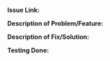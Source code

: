 <!-- Please fill out all sections below. Lines starting with <!-- are comments and will not be visible in the final PR.
-->

<!-- Issue Link: Reference the Issue this PR addresses -->
**Issue Link:** 

<!-- Briefly describe the problem or feature addressed by this PR.-->
**Description of Problem/Feature:**

<!-- Clearly explain the solution or fix implemented in this PR. -->
**Description of Fix/Solution:**


<!-- Describe what testing was performed to validate these changes.
  If no testing was done, explain why. -->
**Testing Done:**
